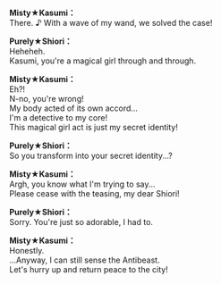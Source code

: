 # 

  
**Misty★Kasumi：**  
There. ♪ With a wave of my wand, we solved the case!  
  
**Purely★Shiori：**  
Heheheh.  
Kasumi, you're a magical girl through and through.  
  
**Misty★Kasumi：**  
Eh?!  
N-no, you're wrong!  
My body acted of its own accord...  
I'm a detective to my core!  
This magical girl act is just my secret identity!  
  
**Purely★Shiori：**  
So you transform into your secret identity...?  
  
**Misty★Kasumi：**  
Argh, you know what I'm trying to say...  
Please cease with the teasing, my dear Shiori!  
  
**Purely★Shiori：**  
Sorry. You're just so adorable, I had to.  
  
**Misty★Kasumi：**  
Honestly.  
...Anyway, I can still sense the Antibeast.  
Let's hurry up and return peace to the city!  

